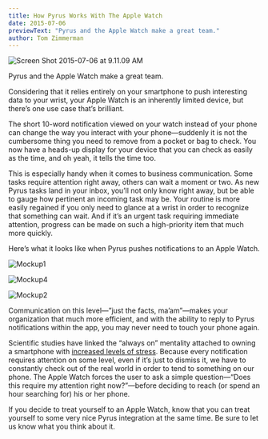 ```yaml
---
title: How Pyrus Works With The Apple Watch
date: 2015-07-06
previewText: "Pyrus and the Apple Watch make a great team."
author: Tom Zimmerman
---
```


![Screen Shot 2015-07-06 at 9.11.09 AM](Screen-Shot-2015-07-06-at-9.11.09-AM.webp)

Pyrus and the Apple Watch make a great team.

Considering that it relies entirely on your smartphone to push interesting data to your wrist, your Apple Watch is an inherently limited device, but there’s one use case that’s brilliant.

The short 10-word notification viewed on your watch instead of your phone can change the way you interact with your phone—suddenly it is not the cumbersome thing you need to remove from a pocket or bag to check. You now have a heads-up display for your device that you can check as easily as the time, and oh yeah, it tells the time too.

This is especially handy when it comes to business communication. Some tasks require attention right away, others can wait a moment or two. As new Pyrus tasks land in your inbox, you’ll not only know right away, but be able to gauge how pertinent an incoming task may be. Your routine is more easily regained if you only need to glance at a wrist in order to recognize that something can wait. And if it’s an urgent task requiring immediate attention, progress can be made on such a high-priority item that much more quickly.

Here’s what it looks like when Pyrus pushes notifications to an Apple Watch.

![Mockup1](Mockup1-1024x582.webp)

![Mockup4](Mockup4.webp)

![Mockup2](Mockup2.webp)

Communication on this level—”just the facts, ma’am”—makes your organization that much more efficient, and with the ability to reply to Pyrus notifications within the app, you may never need to touch your phone again.

Scientific studies have linked the “always on” mentality attached to owning a smartphone with [increased levels of stress](https://docs.google.com/document/d/1t5gWpTHEXYIi7VbM7R1uoVPxDU2-pkDRFS_RR1g5lgg/edit?usp=sharing). Because every notification requires attention on some level, even if it’s just to dismiss it, we have to constantly check out of the real world in order to tend to something on our phone. The Apple Watch forces the user to ask a simple question—“Does this require my attention right now?”—before deciding to reach (or spend an hour searching for) his or her phone.

If you decide to treat yourself to an Apple Watch, know that you can treat yourself to some very nice Pyrus integration at the same time. Be sure to let us know what you think about it.